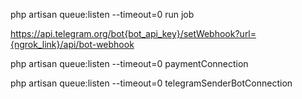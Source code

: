php artisan queue:listen --timeout=0 run job

https://api.telegram.org/bot{bot_api_key}/setWebhook?url={ngrok_link}/api/bot-webhook

php artisan queue:listen --timeout=0 paymentConnection

php artisan queue:listen --timeout=0 telegramSenderBotConnection
